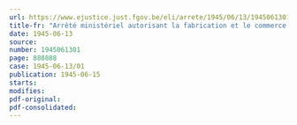 ```yaml
---
url: https://www.ejustice.just.fgov.be/eli/arrete/1945/06/13/1945061301/justel
title-fr: "Arrêté ministériel autorisant la fabrication et le commerce de certains petits pains français et réglementant leurs prix de vente"
date: 1945-06-13
source:
number: 1945061301
page: 888888
case: 1945-06-13/01
publication: 1945-06-15
starts:
modifies:
pdf-original:
pdf-consolidated:
---
```


